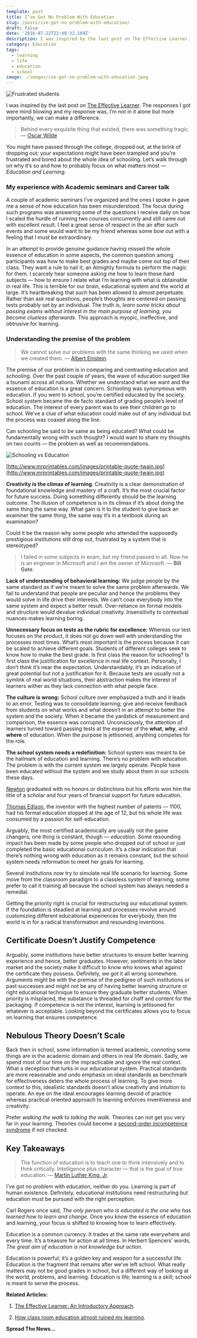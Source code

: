 ```yaml
---
template: post
title: I’ve Got No Problem With Education
slug: /posts/ive-got-no-problem-with-education/
draft: false
date: '2016-07-22T22:40:32.169Z'
description: I was inspired by the last post on The Effective Learner. The responses I got were mind blowing and my response was, I’m not in it alone but more importantly, we can make a difference. 
category: Education
tags:
  - learning
  - life
  - education
  - school
image: ./images/ive-got-no-problem-with-education.jpeg
---
```


![Frustrated students](./images/ive-got-no-problem-with-education.jpeg)

I was inspired by the last post on [The Effective Learner](https://rowlandekemezie.com/posts/the-effective-learner-an-introductory-approach). The responses I got were mind blowing and my response was, I’m not in it alone but more importantly, we can make a difference.
> Behind every exquisite thing that existed, there was something tragic. ― [Oscar Wilde](https://www.goodreads.com/author/show/3565.Oscar_Wilde)

You might have passed through the college, dropped out, at the brink of dropping out; your expectations might have been trampled and you’re frustrated and bored about the whole idea of schooling. Let’s walk through on why it’s so and how to probably focus on what matters most — *Education and Learning.*

### My experience with Academic seminars and Career talk

A couple of academic seminars I’ve organized and the ones I spoke in gave me a sense of how education has been misunderstood. The focus during such programs was answering some of the questions I receive daily on how I scaled the hurdle of running two courses concurrently and still came out with excellent result. I feel a great sense of respect in the air after such events and some would want to be my friend whereas some bow out with a feeling that I must be extraordinary.

In an attempt to provide genuine guidance having missed the whole essence of education in some aspects, the common question among participants was how to make best grades and maybe come out top of their class. They want a rule to nail it; an Almighty formula to perform the magic for them. I scarcely hear someone asking me how to learn these hard subjects — how to ensure I relate what I’m learning with what is obtainable in real life. This is terrible for our brain, educational system and the world at large. It’s heartbreaking that such has been allowed to almost perpetuate. Rather than ask real questions, people’s thoughts are centered on passing tests probably set by an individual. The truth is, <em>learn some tricks about passing exams without interest in the main purpose of learning, you become clueless afterwards.</em> This approach is myopic, ineffective, and obtrusive for learning.

### **Understanding the premise of the problem**
> We cannot solve our problems with the same thinking we used when we created them. — [Albert Einstein](http://www.brainyquote.com/quotes/quotes/a/alberteins121993.html?src=t_problems).

The premise of our problem is in comparing and contrasting education and schooling. Over the past couple of years, the wave of education surged like a tsunami across all nations. Whether we understand what we want and the essence of education is a great concern. Schooling was synonymous with education. If you went to school, you’re certified educated by the society. School system became the de facto standard of grading people’s level of education. The interest of every parent was to see their children go to school. We’ve a clue of what education could make out of any individual but the process was coaxed along the line.

Can schooling be said to be same as being educated? What could be fundamentally wrong with such thought? I would want to share my thoughts on two counts — the problem as well as recommendations.

![Schooling vs Education](./images/schooling-vs-education.png)

[http://www.mrprintables.com/images/printable-quote-twain.jpg](http://www.mrprintables.com/images/printable-quote-twain.jpg)

**Creativity is the climax of learning**. Creativity is a clear demonstration of foundational knowledge and mastery of a craft. It’s the most crucial factor for future success. Doing something differently should be the learning outcome. The illusion of competence is in its climax if it’s about doing the same thing the same way. What gain is it to the student to give back an examiner the same thing, the same way it’s in a textbook during an examination?

Could it be the reason why some people who attended the supposedly prestigious institutions still drop out, frustrated by a system that is stereotyped?
> I failed in some subjects in exam, but my friend passed in all. Now he is an engineer in Microsoft and I am the owner of Microsoft. — **Bill Gate**.

**Lack of understanding of behavioral learning:** We judge people by the same standard as if we’re meant to solve the same problem afterwards. We fail to understand that people are peculiar and hence the problems they would solve in life drive their interests. We can’t coax everybody into the same system and expect a better result. Over-reliance on formal models and structure would devalue individual creativity. Insensitivity to contextual nuances makes learning boring.

**Unnecessary focus on tests as the rubric for excellence:** Whereas our test focuses on the product, it does not go down well with understanding the processes most times. What’s most important is the process because it can be scaled to achieve different goals. Students of different colleges seek to know how to make the best grade. Is first class the reason for schooling? Is first class the justification for excellence in real life context. Personally, I don’t think it’s near the expectation. Understandably, it’s an indication of great potential but not a justification for it. Because tests are usually not a symlink of real world situations, their abstraction makes the interest of learners wither as they lack connection with what people face.

**The culture is wrong:** School culture over emphasized a truth and it leads to an error. Testing was to consolidate learning; give and receive feedback from students on what works and what doesn’t in an attempt to better the system and the society. When it became the yardstick of measurement and comparison, the essence was corrupted. Unconsciously, the attention of learners turned toward passing tests at the expense of the **what**, **why**, and **where** of education. When the purpose is jettisoned, anything competes for the role.

**The school system needs a redefinition:** School system was meant to be the hallmark of education and learning. There’s no problem with education. The problem is with the current system we largely operate. People have been educated without the system and we study about them in our schools these days.

[Newton](http://www.biography.com/people/isaac-newton-9422656#early-life) graduated with no honors or distinctions but his efforts won him the title of a scholar and four years of financial support for future education.

[Thomas Edison](http://www.biography.com/people/thomas-edison-9284349#synopsis), the inventor with the highest number of patents — 1100, had his formal education stopped at the age of 12, but his whole life was consumed by a passion for self-education.

Arguably, the most certified academically are usually not the game changers; one thing is constant, though — *education*. Some resounding impact has been made by some people who dropped out of school or just completed the basic educational curriculum. It’s a clear indication that there’s nothing wrong with education as it remains constant, but the school system needs reformation to meet her goals for learning.

Several institutions now try to simulate real life scenario for learning. Some move from the classroom paradigm to a classless system of learning; some prefer to call it training all because the school system has always needed a remedial.

Getting the priority right is crucial for restructuring our educational system. If the foundation is steadied at learning and processes revolve around customizing different educational experiences for everybody, then the world is in for a radical transformation and resounding inventions.

## **Certificate Doesn’t Justify Competence**

Arguably, some institutions have better structures to ensure better learning experience and hence, better graduates. However, sentiments in the labor market and the society make it difficult to know who knows what against the certificate they possess. Definitely, we got it all wrong somewhere. Arguments might be with the premise of the pedigree of such institutions or past successes and might not be any of having better learning structure or right educational technique to ensure they graduate better students. When priority is misplaced, the substance is threaded for chaff and content for the packaging. If competence is not the interest, learning is jettisoned for whatever is acceptable. Looking beyond the certificates allows you to focus on learning that ensures competence.

## Nebulous Theory Doesn’t Scale

Back then in school, some information is termed academic, connoting some things are in the academic domain and others in real life domain. Sadly, we spend most of our time on the impracticable and ignore the real context. What a deception that lurks in our educational system. Practical standards are more reasonable and undo emphasis on ideal standards as benchmark for effectiveness deters the whole process of learning. To give more context to this, idealistic standards doesn’t allow creativity and intuition to operate. An eye on the ideal encourages learning devoid of practice whereas practical oriented approach to learning enforces inventiveness and creativity.

Prefer <em>walking the walk</em> to <em>talking the walk.</em> Theories can not get you very far in your learning. Theories could become a [second-order incompetence syndrome](http://www.billthelizard.com/2008/11/on-learning.html) if not checked.

## **Key Takeaways**
> The function of education is to teach one to think intensively and to think critically. Intelligence plus character — that is the goal of true education. — [Martin Luther King, Jr](http://www.brainyquote.com/quotes/quotes/m/martinluth402936.html?src=t_education.).

I’ve got no problem with education, neither do you. Learning is part of human existence. Definitely, educational institutions need restructuring but education must be pursued with the right perception.

Carl Rogers once said, <em>The only person who is educated is the one who has learned how to learn and change.</em> Once you know the essence of education and learning, your focus is shifted to knowing how to learn effectively.

Education is a common currency. It trades at the same rate everywhere and every time. It’s a treasure for action at all times. In Herbert Spencers’ words, <em>The great aim of education is not knowledge but action.</em>

Education is powerful; it’s a golden key and weapon for a successful life. Education is the fragment that remains after we’ve left school. What really matters may not be good grades in school, but a different way of looking at the world, problems, and learning. Education is life; learning is a skill; school is meant to serve the process.

**Related Articles:**

1. [The Effective Learner: An Introductory Approach](../the-effective-learner-an-introductory-approach/).

2. [How class room education almost ruined my learning](../how-classroom-education-almost-ruined-my-learning/).

**Spread The News…**
